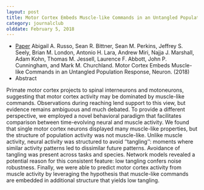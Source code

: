 ```yaml
---
layout: post
title: Motor Cortex Embeds Muscle-like Commands in an Untangled Population Response (2018)
category: journalclub
olddate: February 5, 2018
---
```


* [Paper]({{site.url}}/journalclub/JCpapers/Russo_Motor_cortex.pdf) Abigail A. Russo, Sean R. Bittner, Sean M. Perkins, Jeffrey S. Seely, Brian M. London, Antonio H. Lara, Andrew Miri, Najja J. Marshall, Adam Kohn, Thomas M. Jessell, Laurence F. Abbott, John P. Cunningham, and Mark M. Churchland. Motor Cortex Embeds Muscle-like Commands in an Untangled Population Response, Neuron. (2018)
* Abstract

Primate motor cortex projects to spinal interneurons
and motoneurons, suggesting that motor cortex activity
may be dominated by muscle-like commands.
Observations during reaching lend support to this
view, but evidence remains ambiguous and much
debated. To provide a different perspective, we employed
a novel behavioral paradigm that facilitates
comparison between time-evolving neural and muscle
activity. We found that single motor cortex neurons
displayed many muscle-like properties, but the
structure of population activity was not muscle-like.
Unlike muscle activity, neural activity was structured
to avoid ‘‘tangling’’: moments where similar activity
patterns led to dissimilar future patterns. Avoidance
of tangling was present across tasks and species.
Network models revealed a potential reason for this
consistent feature: low tangling confers noise robustness.
Finally, we were able to predict motor cortex
activity from muscle activity by leveraging the hypothesis
that muscle-like commands are embedded
in additional structure that yields low tangling.





